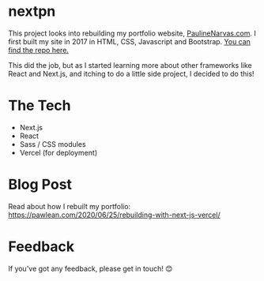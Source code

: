 # nextpn

This project looks into rebuilding my portfolio website, [PaulineNarvas.com](https://PaulineNarvas.com). I first built my site in 2017 in HTML, CSS, Javascript and Bootstrap. [You can find the repo here.](https://github.com/pawlean/paulinenarvas)

This did the job, but as I started learning more about other frameworks like React and Next.js, and itching to do a little side project, I decided to do this!

# The Tech

- Next.js
- React
- Sass / CSS modules
- Vercel (for deployment)

# Blog Post

Read about how I rebuilt my portfolio: https://pawlean.com/2020/06/25/rebuilding-with-next-js-vercel/

# Feedback

If you've got any feedback, please get in touch! 😊
